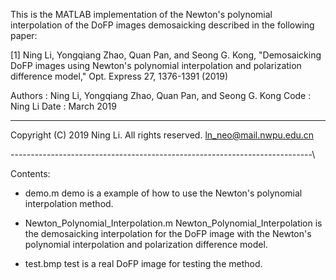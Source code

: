 This is the MATLAB implementation of the Newton's polynomial interpolation of the DoFP images demosaicking described in the following paper:

[1] Ning Li, Yongqiang Zhao, Quan Pan, and Seong G. Kong, "Demosaicking DoFP images using Newton's polynomial interpolation and polarization difference model," Opt. Express 27, 1376-1391 (2019)

Authors  : Ning Li, Yongqiang Zhao, Quan Pan, and Seong G. Kong
Code     : Ning Li
Date     : March 2019

---------------------------------------------------------------------------

Copyright (C) 2019 Ning Li. All rights reserved.
ln_neo@mail.nwpu.edu.cn 


---------------------------------------------------------------------------\

Contents:

* demo.m
   demo is a example of how to use the Newton's polynomial interpolation method.

* Newton_Polynomial_Interpolation.m
   Newton_Polynomial_Interpolation is the demosaicking interpolation for the DoFP image with the Newton's polynomial interpolation and polarization difference model.

* test.bmp
   test is a real DoFP image for testing the method.

